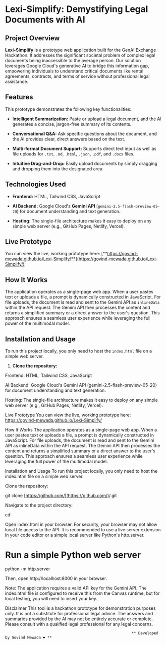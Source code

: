 # Lexi-Simplify: Demystifying Legal Documents with AI

## Project Overview

**Lexi-Simplify** is a prototype web application built for the GenAI Exchange Hackathon. It addresses the significant societal problem of complex legal documents being inaccessible to the average person. Our solution leverages Google Cloud's generative AI to bridge this information gap, empowering individuals to understand critical documents like rental agreements, contracts, and terms of service without professional legal assistance.

## Features

This prototype demonstrates the following key functionalities:

* **Intelligent Summarization:** Paste or upload a legal document, and the AI generates a concise, jargon-free summary of its contents.

* **Conversational Q&A:** Ask specific questions about the document, and the AI provides clear, direct answers based on the text.

* **Multi-format Document Support:** Supports direct text input as well as file uploads for `.txt`, `.md`, `.html`, `.json`, `.pdf`, and `.docx` files.

* **Intuitive Drag-and-Drop:** Easily upload documents by simply dragging and dropping them into the designated area.

## Technologies Used

* **Frontend:** HTML, Tailwind CSS, JavaScript

* **AI Backend:** Google Cloud's **Gemini API** (`gemini-2.5-flash-preview-05-20`) for document understanding and text generation.

* **Hosting:** The single-file architecture makes it easy to deploy on any simple web server (e.g., GitHub Pages, Netlify, Vercel).

## Live Prototype

You can view the live, working prototype here:
[**https://govind-mewada.github.io/Lexi-Simplify/**](https://govind-mewada.github.io/Lexi-Simplify/)

## How It Works

The application operates as a single-page web app. When a user pastes text or uploads a file, a prompt is dynamically constructed in JavaScript. For file uploads, the document is read and sent to the Gemini API as `inlineData` within the API request. The Gemini API then processes the content and returns a simplified summary or a direct answer to the user's question. This approach ensures a seamless user experience while leveraging the full power of the multimodal model.

## Installation and Usage

To run this project locally, you only need to host the `index.html` file on a simple web server.

1. **Clone the repository:**


Frontend: HTML, Tailwind CSS, JavaScript

AI Backend: Google Cloud's Gemini API (gemini-2.5-flash-preview-05-20) for document understanding and text generation.

Hosting: The single-file architecture makes it easy to deploy on any simple web server (e.g., GitHub Pages, Netlify, Vercel).

Live Prototype
You can view the live, working prototype here:
https://govind-mewada.github.io/Lexi-Simplify/

How It Works
The application operates as a single-page web app. When a user pastes text or uploads a file, a prompt is dynamically constructed in JavaScript. For file uploads, the document is read and sent to the Gemini API as inlineData within the API request. The Gemini API then processes the content and returns a simplified summary or a direct answer to the user's question. This approach ensures a seamless user experience while leveraging the full power of the multimodal model.

Installation and Usage
To run this project locally, you only need to host the index.html file on a simple web server.

Clone the repository:

git clone [https://github.com/](https://github.com/)<your-username>/<your-repo-name>.git

Navigate to the project directory:

cd <your-repo-name>

Open index.html in your browser. For security, your browser may not allow local file access to the API. It is recommended to use a live server extension in your code editor or a simple local server like Python's http.server.

# Run a simple Python web server
python -m http.server

Then, open http://localhost:8000 in your browser.

Note: The application requires a valid API key for the Gemini API. The index.html file is configured to receive this from the Canvas runtime, but for local testing, you will need to insert your key.

Disclaimer
This tool is a hackathon prototype for demonstration purposes only. It is not a substitute for professional legal advice. The answers and summaries provided by the AI may not be entirely accurate or complete. Please consult with a qualified legal professional for any legal concerns.


                                                                 
                                                             ** Developed by Govind Mewada ❤️ **

